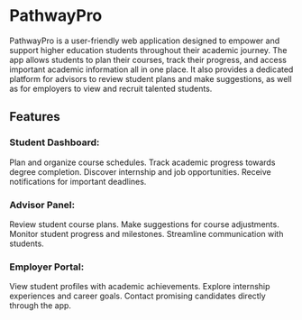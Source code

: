 # PathwayPro

PathwayPro is a user-friendly web application designed to empower and support higher education students throughout their academic journey. The app allows students to plan their courses, track their progress, and access important academic information all in one place. It also provides a dedicated platform for advisors to review student plans and make suggestions, as well as for employers to view and recruit talented students.

## Features
### Student Dashboard:

Plan and organize course schedules.
Track academic progress towards degree completion.
Discover internship and job opportunities.
Receive notifications for important deadlines.

### Advisor Panel:

Review student course plans.
Make suggestions for course adjustments.
Monitor student progress and milestones.
Streamline communication with students.

### Employer Portal:

View student profiles with academic achievements.
Explore internship experiences and career goals.
Contact promising candidates directly through the app.
